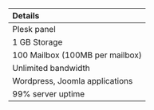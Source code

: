 | Details |
| :----- |
| Plesk panel |
| 1 GB Storage |
| 100 Mailbox (100MB per mailbox) |
| Unlimited bandwidth |
| Wordpress, Joomla applications |
| 99% server uptime |

